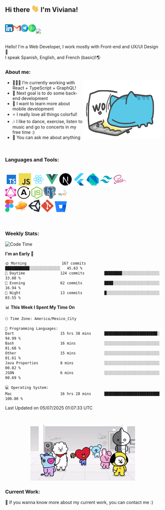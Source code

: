 <!--**vivavv/vivavv** -->

## Hi there <img src="images/hi.gif" width="25px"> I'm Viviana!

<br/>
<!-- Buttons -->
<a href="https://www.linkedin.com/in/vivianavrc/">
  <img align="left" alt="LinkedIn" title="LinkedIn" height="25" width="25" src="images/linkedn-img.svg">
</a>
<a href="mailto:vivianavrc27@gmail.com">
 <img align="left" alt="Gmail" title="Gmail" height="25" width="25" src="images/gmail-img.svg">
</a>
<a href="https://t.me/vivavv">
 <img align="left" alt="Telegram" title="Telegram" height="25" width="25" src="images/telegram-img.svg">
</a>
<a href="https://open.spotify.com/user/vivavv">
 <img align="left" alt="Spotify" title="Spotify" height="25" width="25" src="images/spotify-img.svg">
</a>
</span>

![](https://komarev.com/ghpvc/?username=vivavv&color=blueviolet&label=views)

<br />
<span>
Hello! I'm a Web Developer, I work mostly with Front-end and UX/UI Design👾 <br/> I speak Spanish, English, and French (basic)!🌎
</span>

<!-- Description -->

### About me:

<img src="images/capoo-work.gif" width="250" height="190" align="right" alt="capoo-work-gif"/>

- 👩🏻‍💻 I’m currently working with React + TypeScript + GraphQL!
- 🚀 Next goal is to do some back-end development
- 🔎 I want to learn more about mobile development
- ⭐️ I really love all things colorful!
- 🎶 I like to dance, exercise, listen to music and go to concerts in my free time :)
- 💬 You can ask me about anything

<br />
<!-- Languages and Tools -->

### Languages and Tools:

<br />
<code><img height="40" src="images/typescript-icon.png" alt="typescript"></code>
<code><img height="40" src="images/javascript-icon.png" alt="javascript"></code>
<code><img height="40" src="images/react-icon.png" alt="react"></code>
<code><img height="40" src="images/vue-icon.png" alt="vue"></code>
<code><img height="40" src="images/nextjs-icon.png" alt="nextjs"></code>
<code><img height="40" src="images/flutter-icon.svg" alt="flutter"></code>
<code><img height="40" src="images/dartlang-icon.svg" alt="dart"></code>
<code><img height="40" src="images/tailwind-css-icon.png" alt="tailwind"></code>
<code><img height="40" src="images/sass-icon.png" alt="sass"></code>
<br />
<code><img height="40" src="images/graphql-icon.svg" alt="graphql"></code>
<code><img height="40" src="images/apollo-icon.svg" alt="apollo"></code>
<code><img height="40" src="images/nodejs-icon.svg" alt="node"></code>
<code><img height="40" src="images/postgresql-icon.svg" alt="postgres"></code>
<code><img height="40" src="images/mysql-icon.png" alt="mysql"></code>
<br />
<code><img height="40" src="images/figma-icon.png" alt="figma"></code>
<code><img height="40" src="images/zeplin-icon.svg" alt="zeplin"></code>
<code><img height="40" src="images/unity-icon.svg" alt="unity"></code>
<code><img height="40" src="images/git-icon.svg" alt="git"></code>
<code><img height="35" src="images/bitbucket-icon.svg" alt="bitbucket"></code>
<br />



<br />
<br />

<!-- Stats -->

<!-- ### My GitHub Stats:

<img src="images/capoo-error.gif" width="230" height="170" alt="capoo-error-gif" align="right"/>

[![Anurag's github stats](https://github-readme-stats.vercel.app/api?username=vivianafd&count_private=true&show_icons=true&theme=material-palenight)](https://github.com/anuraghazra/github-readme-stats)

<br /> -->

### Weekly Stats:

<!--START_SECTION:waka-->
![Code Time](http://img.shields.io/badge/Code%20Time-3%2C497%20hrs%2011%20mins-blue)

**I'm an Early 🐤** 

```text
🌞 Morning                167 commits         ███████████░░░░░░░░░░░░░░   45.63 % 
🌆 Daytime                124 commits         ████████░░░░░░░░░░░░░░░░░   33.88 % 
🌃 Evening                62 commits          ████░░░░░░░░░░░░░░░░░░░░░   16.94 % 
🌙 Night                  13 commits          █░░░░░░░░░░░░░░░░░░░░░░░░   03.55 % 
```


📊 **This Week I Spent My Time On** 

```text
🕑︎ Time Zone: America/Mexico_City

💬 Programming Languages: 
Dart                     15 hrs 38 mins      ████████████████████████░   94.99 % 
Bash                     16 mins             ░░░░░░░░░░░░░░░░░░░░░░░░░   01.68 % 
Other                    15 mins             ░░░░░░░░░░░░░░░░░░░░░░░░░   01.61 % 
Java Properties          8 mins              ░░░░░░░░░░░░░░░░░░░░░░░░░   00.82 % 
JSON                     6 mins              ░░░░░░░░░░░░░░░░░░░░░░░░░   00.69 % 

💻 Operating System: 
Mac                      16 hrs 28 mins      █████████████████████████   100.00 % 
```


 Last Updated on 05/07/2025 01:07:33 UTC
<!--END_SECTION:waka-->

<br />
<p align="center">
  <img width="340" height="183" alt="bt21-gif" src="images/bt21-go-go.gif">
</p>

### Current Work:

📣 If you wanna know more about my current work, you can contact me :)
